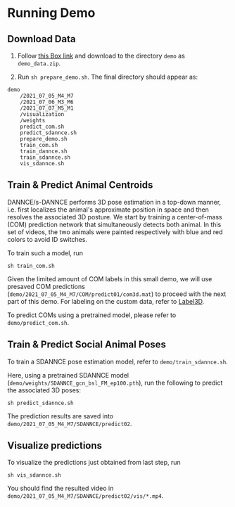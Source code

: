 # Running Demo
## Download Data
1. Follow [this Box link](https://duke.box.com/s/2aw5r4hb3u57p1abt99n15f6hkl36x5k) and download to the directory `demo` as `demo_data.zip`.

2. Run `sh prepare_demo.sh`. The final directory should appear as:
```
demo
    /2021_07_05_M4_M7
    /2021_07_06_M3_M6
    /2021_07_07_M5_M1
    /visualization
    /weights
    predict_com.sh
    predict_sdannce.sh
    prepare_demo.sh
    train_com.sh
    train_dannce.sh
    train_sdannce.sh
    vis_sdannce.sh

```

## Train & Predict Animal Centroids
DANNCE/s-DANNCE performs 3D pose estimation in a top-down manner, i.e. first localizes the animal's approximate position in space and then resolves the associated 3D posture. We start by training a center-of-mass (COM) prediction network that simultaneously detects both animal. In this set of videos, the two animals were painted respectively with blue and red colors to avoid ID switches.

To train such a model, run
```
sh train_com.sh
```
Given the limited amount of COM labels in this small demo, we will use presaved COM predictions (`demo/2021_07_05_M4_M7/COM/predict01/com3d.mat`) to proceed with the next part of this demo. For labeling on the custom data, refer to [Label3D](https://github.com/diegoaldarondo/Label3D). 

To predict COMs using a pretrained model, please refer to `demo/predict_com.sh`.

## Train & Predict Social Animal Poses
To train a SDANNCE pose estimation model, refer to `demo/train_sdannce.sh`.

Here, using a pretrained SDANNCE model (`demo/weights/SDANNCE_gcn_bsl_FM_ep100.pth`), run the following to predict the associated 3D poses:
```
sh predict_sdannce.sh
```
The prediction results are saved into `demo/2021_07_05_M4_M7/SDANNCE/predict02`.

## Visualize predictions
To visualize the predictions just obtained from last step, run
```
sh vis_sdannce.sh
```
You should find the resulted video in `demo/2021_07_05_M4_M7/SDANNCE/predict02/vis/*.mp4`.
